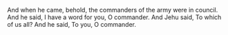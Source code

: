 And when he came, behold, the commanders of the army were in council. And he said, I have a word for you, O commander. And Jehu said, To which of us all? And he said, To you, O commander.
